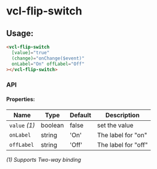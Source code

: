 # vcl-flip-switch

## Usage:

```html
<vcl-flip-switch
  [value]="true"
  (change)="onChange($event)"
  onLabel="On" offLabel="Off"
></vcl-flip-switch>
```

### API

#### Properties:

Name          | Type    | Default | Description
------------- | ------- | ------- | -------------------------------
`value` _(1)_ | boolean | false   | set the value
`onLabel`     | string  | 'On'    | The label for "on"
`offLabel`    | string  | 'Off'   | The label for "off"

_(1) Supports Two-way binding_
